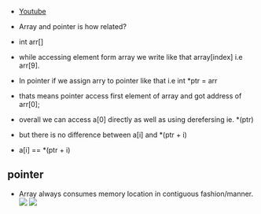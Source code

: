 - [Youtube](https://www.youtube.com/watch?v=RhLSYjDXB4Q&list=PLu0W_9lII9aiXlHcLx-mDH1Qul38wD3aR&index=28)

- Array and pointer is how related? 
- int arr[]
- while accessing element form array we write like that array[index]  i.e arr[9].
- In pointer if we assign arry to pointer like that i.e int *ptr = arr
- thats means pointer access first element of array and got address of arr[0];
- overall we can access a[0] directly as well as  using derefersing ie. *(ptr)
- but there is no difference between a[i] and *(ptr + i)
- a[i] == *(ptr + i)


## pointer 
- Array always consumes memory location in contiguous fashion/manner.
![](https://api.codewithharry.com/media/videoSeriesFiles/courseFiles/c-language-tutorials-in-hindi-27/parray.jpg)
![](https://api.codewithharry.com/media/videoSeriesFiles/courseFiles/c-language-tutorials-in-hindi-27/arrayandpointer.png)

